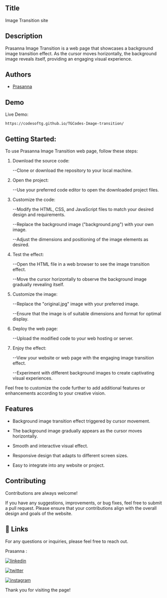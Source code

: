 
## Title

Image Transition site

## Description 

Prasanna Image Transition is a web page that showcases a background image transition effect. As the cursor moves horizontally, the background image reveals itself, providing an engaging visual experience.


## Authors

- [Prasanna](https://github.com/Prasanna02) 


## Demo

Live Demo:

    https://codesoftg.github.io/TGCodes-Image-transition/
## Getting Started:

To use Prasanna Image Transition web page, follow these steps:

1. Download the source code:
    
    --Clone or download the repository to your local machine.

2. Open the project:
    
    --Use your preferred code editor to open the downloaded project files.

3. Customize the code:
    
    --Modify the HTML, CSS, and JavaScript files to match your desired design and requirements.
    
    --Replace the background image ("background.png") with your own image.
    
    --Adjust the dimensions and positioning of the image elements as desired.

4. Test the effect:
    
    --Open the HTML file in a web browser to see the image transition effect.
    
    --Move the cursor horizontally to observe the background image gradually revealing itself.

5. Customize the image:
    
    --Replace the "original.jpg" image with your preferred image.
    
    --Ensure that the image is of suitable dimensions and format for optimal display.

6. Deploy the web page:
    
    --Upload the modified code to your web hosting or server.

7. Enjoy the effect:
    
    --View your website or web page with the engaging image transition effect.
    
    --Experiment with different background images to create captivating visual experiences.

Feel free to customize the code further to add additional features or enhancements according to your creative vision.
## Features

- Background image transition effect triggered by cursor movement.

- The background image gradually appears as the cursor moves horizontally.

- Smooth and interactive visual effect.

- Responsive design that adapts to different screen sizes.

- Easy to integrate into any website or project.

## Contributing

Contributions are always welcome!

If you have any suggestions, improvements, or bug fixes, feel free to submit a pull request. Please ensure that your contributions align with the overall design and goals of the website. 


## 🔗 Links

For any questions or inquiries, please feel free to reach out. 

Prasanna :

[![linkedin](https://img.shields.io/badge/linkedin-0A66C2?style=for-the-badge&logo=linkedin&logoColor=white)](https://www.linkedin.com/in/prasanna1572/)


[![twitter](https://img.shields.io/badge/twitter-1DA1F2?style=for-the-badge&logo=twitter&logoColor=white)](https://twitter.com/Hirthik_cham)

[![instagram](https://img.shields.io/badge/instagram-E4405F?style=for-the-badge&logo=instagram&logoColor=white)](https://www.instagram.com/moonstrucktraveller003/)


Thank you for visiting the page!